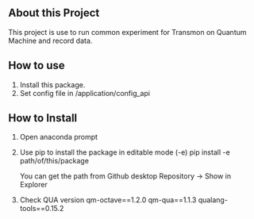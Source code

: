 ## About this Project
This project is use to run common experiment for Transmon on Quantum Machine and record data.

## How to use
1. Install this package.
2. Set config file in /application/config_api


## How to Install 
1. Open anaconda prompt
2. Use pip to install the package in editable mode (-e)
    pip install -e path/of/this/package

    You can get the path from Github desktop
    Repository -> Show in Explorer
3. Check QUA version 
    qm-octave==1.2.0
    qm-qua==1.1.3
    qualang-tools==0.15.2

